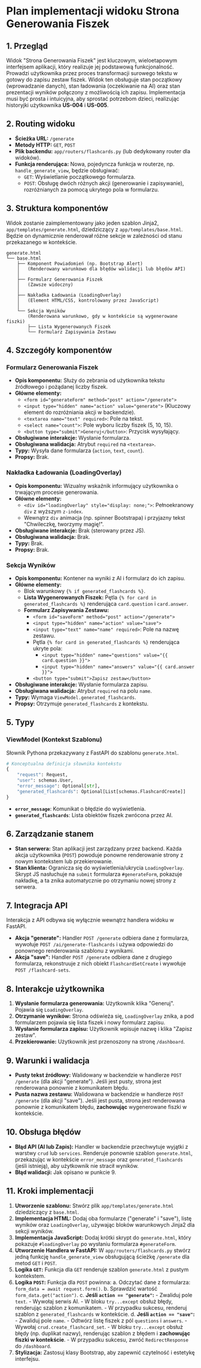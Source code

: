 # Plan implementacji widoku Strona Generowania Fiszek

## 1. Przegląd
Widok "Strona Generowania Fiszek" jest kluczowym, wieloetapowym interfejsem aplikacji, który realizuje jej podstawową funkcjonalność. Prowadzi użytkownika przez proces transformacji surowego tekstu w gotowy do zapisu zestaw fiszek. Widok ten obsługuje stan początkowy (wprowadzanie danych), stan ładowania (oczekiwanie na AI) oraz stan prezentacji wyników połączony z możliwością ich zapisu. Implementacja musi być prosta i intuicyjna, aby sprostać potrzebom dzieci, realizując historyjki użytkownika **US-004** i **US-005**.

## 2. Routing widoku
- **Ścieżka URL:** `/generate`
- **Metody HTTP:** `GET`, `POST`
- **Plik backendu:** `app/routers/flashcards.py` (lub dedykowany router dla widoków).
- **Funkcja renderująca:** Nowa, pojedyncza funkcja w routerze, np. `handle_generate_view`, będzie obsługiwać:
    - `GET`: Wyświetlanie początkowego formularza.
    - `POST`: Obsługę dwóch różnych akcji (generowanie i zapisywanie), rozróżnianych za pomocą ukrytego pola w formularzu.

## 3. Struktura komponentów
Widok zostanie zaimplementowany jako jeden szablon Jinja2, `app/templates/generate.html`, dziedziczący z `app/templates/base.html`. Będzie on dynamicznie renderował różne sekcje w zależności od stanu przekazanego w kontekście.

```
generate.html
└── base.html
    ├── Komponent Powiadomień (np. Bootstrap Alert)
    │   (Renderowany warunkowo dla błędów walidacji lub błędów API)
    │
    ├── Formularz Generowania Fiszek
    │   (Zawsze widoczny)
    │
    ├── Nakładka Ładowania (LoadingOverlay)
    │   (Element HTML/CSS, kontrolowany przez JavaScript)
    │
    └── Sekcja Wyników
        (Renderowana warunkowo, gdy w kontekście są wygenerowane fiszki)
        ├── Lista Wygenerowanych Fiszek
        └── Formularz Zapisywania Zestawu
```

## 4. Szczegóły komponentów

### Formularz Generowania Fiszek
- **Opis komponentu:** Służy do zebrania od użytkownika tekstu źródłowego i pożądanej liczby fiszek.
- **Główne elementy:**
    - `<form id="generateForm" method="post" action="/generate">`
    - `<input type="hidden" name="action" value="generate">` (Kluczowy element do rozróżniania akcji w backendzie).
    - `<textarea name="text" required>`: Pole na tekst.
    - `<select name="count">`: Pole wyboru liczby fiszek (5, 10, 15).
    - `<button type="submit">Generuj</button>`: Przycisk wysyłający.
- **Obsługiwane interakcje:** Wysłanie formularza.
- **Obsługiwana walidacja:** Atrybut `required` na `<textarea>`.
- **Typy:** Wysyła dane formularza (`action`, `text`, `count`).
- **Propsy:** Brak.

### Nakładka Ładowania (LoadingOverlay)
- **Opis komponentu:** Wizualny wskaźnik informujący użytkownika o trwającym procesie generowania.
- **Główne elementy:**
    - `<div id="loadingOverlay" style="display: none;">`: Pełnoekranowy `div` z wyższym `z-index`.
    - Wewnątrz `div` animacja (np. spinner Bootstrapa) i przyjazny tekst "Chwileczkę, tworzymy magię!".
- **Obsługiwane interakcje:** Brak (sterowany przez JS).
- **Obsługiwana walidacja:** Brak.
- **Typy:** Brak.
- **Propsy:** Brak.

### Sekcja Wyników
- **Opis komponentu:** Kontener na wyniki z AI i formularz do ich zapisu.
- **Główne elementy:**
    - Blok warunkowy `{% if generated_flashcards %}`.
    - **Lista Wygenerowanych Fiszek:** Pętla `{% for card in generated_flashcards %}` renderująca `card.question` i `card.answer`.
    - **Formularz Zapisywania Zestawu:**
        - `<form id="saveForm" method="post" action="/generate">`
        - `<input type="hidden" name="action" value="save">`
        - `<input type="text" name="name" required>`: Pole na nazwę zestawu.
        - Pętla `{% for card in generated_flashcards %}` renderująca ukryte pola:
            - `<input type="hidden" name="questions" value="{{ card.question }}">`
            - `<input type="hidden" name="answers" value="{{ card.answer }}">`
        - `<button type="submit">Zapisz zestaw</button>`
- **Obsługiwane interakcje:** Wysłanie formularza zapisu.
- **Obsługiwana walidacja:** Atrybut `required` na polu `name`.
- **Typy:** Wymaga `ViewModel.generated_flashcards`.
- **Propsy:** Otrzymuje `generated_flashcards` z kontekstu.

## 5. Typy

### ViewModel (Kontekst Szablonu)
Słownik Pythona przekazywany z FastAPI do szablonu `generate.html`.
```python
# Konceptualna definicja słownika kontekstu
{
    "request": Request,
    "user": schemas.User,
    "error_message": Optional[str],
    "generated_flashcards": Optional[List[schemas.FlashcardCreate]]
}
```
- **`error_message`**: Komunikat o błędzie do wyświetlenia.
- **`generated_flashcards`**: Lista obiektów fiszek zwrócona przez AI.

## 6. Zarządzanie stanem
- **Stan serwera:** Stan aplikacji jest zarządzany przez backend. Każda akcja użytkownika (`POST`) powoduje ponowne renderowanie strony z nowym kontekstem lub przekierowanie.
- **Stan klienta:** Ogranicza się do wyświetlenia/ukrycia `LoadingOverlay`. Skrypt JS nasłuchuje na `submit` formularza `#generateForm`, pokazuje nakładkę, a ta znika automatycznie po otrzymaniu nowej strony z serwera.

## 7. Integracja API
Interakcja z API odbywa się wyłącznie wewnątrz handlera widoku w FastAPI.
- **Akcja "generate":** Handler `POST /generate` odbiera dane z formularza, wywołuje `POST /ai/generate-flashcards` i używa odpowiedzi do ponownego renderowania szablonu z wynikami.
- **Akcja "save":** Handler `POST /generate` odbiera dane z drugiego formularza, rekonstruuje z nich obiekt `FlashcardSetCreate` i wywołuje `POST /flashcard-sets`.

## 8. Interakcje użytkownika
1.  **Wysłanie formularza generowania:** Użytkownik klika "Generuj". Pojawia się `LoadingOverlay`.
2.  **Otrzymanie wyników:** Strona odświeża się, `LoadingOverlay` znika, a pod formularzem pojawia się lista fiszek i nowy formularz zapisu.
3.  **Wysłanie formularza zapisu:** Użytkownik wpisuje nazwę i klika "Zapisz zestaw".
4.  **Przekierowanie:** Użytkownik jest przenoszony na stronę `/dashboard`.

## 9. Warunki i walidacja
- **Pusty tekst źródłowy:** Walidowany w backendzie w handlerze `POST /generate` (dla akcji "generate"). Jeśli jest pusty, strona jest renderowana ponownie z komunikatem błędu.
- **Pusta nazwa zestawu:** Walidowana w backendzie w handlerze `POST /generate` (dla akcji "save"). Jeśli jest pusta, strona jest renderowana ponownie z komunikatem błędu, **zachowując** wygenerowane fiszki w kontekście.

## 10. Obsługa błędów
- **Błąd API (AI lub Zapis):** Handler w backendzie przechwytuje wyjątki z warstwy `crud` lub `services`. Renderuje ponownie szablon `generate.html`, przekazując w kontekście `error_message` oraz `generated_flashcards` (jeśli istnieją), aby użytkownik nie stracił wyników.
- **Błąd walidacji:** Jak opisano w punkcie 9.

## 11. Kroki implementacji
1.  **Utworzenie szablonu:** Stwórz plik `app/templates/generate.html` dziedziczący z `base.html`.
2.  **Implementacja HTML:** Dodaj oba formularze ("generate" i "save"), listę wyników oraz `LoadingOverlay`, używając bloków warunkowych Jinja2 dla sekcji wyników.
3.  **Implementacja JavaScript:** Dodaj krótki skrypt do `generate.html`, który pokazuje `#loadingOverlay` po wysłaniu formularza `#generateForm`.
4.  **Utworzenie Handlera w FastAPI:** W `app/routers/flashcards.py` stwórz jedną funkcję `handle_generate_view` obsługującą ścieżkę `/generate` dla metod `GET` i `POST`.
5.  **Logika `GET`:** Funkcja dla `GET` renderuje szablon `generate.html` z pustym kontekstem.
6.  **Logika `POST`:** Funkcja dla `POST` powinna:
    a. Odczytać dane z formularza: `form_data = await request.form()`.
    b. Sprawdzić wartość `form_data.get("action")`.
    c. **Jeśli `action == "generate"`:**
        - Zwaliduj pole `text`.
        - Wywołaj serwis AI.
        - W bloku `try...except` obsłuż błędy, renderując szablon z komunikatem.
        - W przypadku sukcesu, renderuj szablon z `generated_flashcards` w kontekście.
    d. **Jeśli `action == "save"`:**
        - Zwaliduj pole `name`.
        - Odtwórz listę fiszek z pól `questions` i `answers`.
        - Wywołaj `crud.create_flashcard_set`.
        - W bloku `try...except` obsłuż błędy (np. duplikat nazwy), renderując szablon z błędem i **zachowując fiszki w kontekście**.
        - W przypadku sukcesu, zwróć `RedirectResponse` do `/dashboard`.
7.  **Stylizacja:** Zastosuj klasy Bootstrap, aby zapewnić czytelność i estetykę interfejsu.
